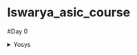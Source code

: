# Iswarya_asic_course
#Day 0
<details>
<summary>
    Yosys
  </summary>
  I installed Yosys using the following commands:
  ```
$ git clone https://github.com/YosysHQ/yosys.git
$ cd yosys-master 
$ sudo apt install make (If make is not installed please install it) 
$ sudo apt-get install build-essential clang bison flex \
    libreadline-dev gawk tcl-dev libffi-dev git \
    graphviz xdot pkg-config python3 libboost-system-dev \
    libboost-python-dev libboost-filesystem-dev zlib1g-dev
$ make config-gcc
$ make 
$ sudo make install
```
Below is the screenshot showing successful installation:

file:///home/iswarya/Pictures/Screenshots/Screenshot%20from%202023-07-31%2010-15-12.png

Below is the screenshot showing successful launch:

file:///home/iswarya/Pictures/Screenshots/Screenshot%20from%202023-07-31%2010-21-57.png

</details>
